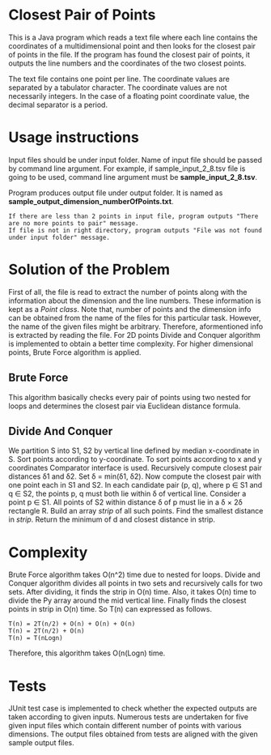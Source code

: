 # Closest Pair of Points
This is a Java program which reads a text file where each line contains the coordinates of a multidimensional point and then looks for the closest pair of points in the file. If the program has found the closest pair of points, it outputs the line numbers and the coordinates of the two closest points.
 
The text file contains one point per line. The coordinate values are separated by a tabulator character. The coordinate values are not necessarily integers. In the case of a floating point coordinate value, the decimal separator is a period.

# Usage instructions
Input files should be under input folder. Name of input file should be passed by command line argument. For example, if sample_input_2_8.tsv file is going to be used, command line argument must be **sample_input_2_8.tsv**.

Program produces output file under output folder. It is named as **sample_output_dimension_numberOfPoints.txt**.

    If there are less than 2 points in input file, program outputs "There are no more points to pair" message.
    If file is not in right directory, program outputs "File was not found under input folder" message.

# Solution of the Problem
First of all, the file is read to extract the number of points along with the information about the dimension and the line numbers. These information is kept as a *Point class*. Note that, number of points and the dimension info can be obtained from the name of the files for this particular task. However, the name of the given files might be arbitrary. Therefore, aformentioned info is extracted by reading the file. 
For 2D points Divide and Conquer algorithm is implemented to obtain a better time complexity. For higher dimensional points, Brute Force algorithm is applied. 

## Brute Force
This algorithm basically checks every pair of points using two nested for loops and determines the closest pair via Euclidean distance formula.

## Divide And Conquer
We partition S into S1, S2 by vertical line defined by median x-coordinate in S. Sort points according to y-coordinate. To sort points according to x and y coordinates Comparator interface is used.
Recursively compute closest pair distances δ1 and δ2. Set δ = min(δ1, δ2). Now compute the closest pair with one point each in S1 and S2.
In each candidate pair (p, q), where p ∈ S1 and q ∈ S2, the points p, q must both lie within δ of vertical line.
Consider a point p ∈ S1. All points of S2 within distance δ of p must lie in a δ × 2δ rectangle R.
Build an array *strip* of all such points.
Find the smallest distance in *strip*.
Return the minimum of d and closest distance in strip.

# Complexity
Brute Force algorithm takes O(n^2) time due to nested for loops.
Divide and Conquer algorithm divides all points in two sets and recursively calls for two sets. After dividing, it finds the strip in O(n) time. Also, it takes O(n) time to divide the Py array around the mid vertical line. Finally finds the closest points in strip in O(n) time. So T(n) can expressed as follows. 

    T(n) = 2T(n/2) + O(n) + O(n) + O(n)
    T(n) = 2T(n/2) + O(n)
    T(n) = T(nLogn)
Therefore, this algorithm takes O(n(Logn) time.

# Tests
JUnit test case is implemented to check whether the expected outputs are taken according to given inputs. Numerous tests are undertaken for five given input files which contain different number of points with various dimensions. The output files obtained from tests are aligned with the given sample output files.
